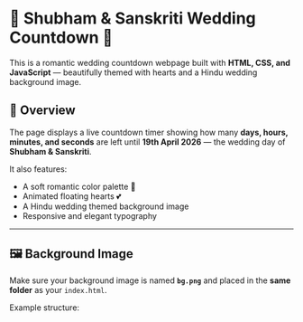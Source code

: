 # 💖 Shubham & Sanskriti Wedding Countdown 💍

This is a romantic wedding countdown webpage built with **HTML, CSS, and JavaScript** — beautifully themed with hearts and a Hindu wedding background image.

## 🎉 Overview
The page displays a live countdown timer showing how many **days, hours, minutes, and seconds** are left until **19th April 2026** — the wedding day of **Shubham & Sanskriti**.

It also features:
- A soft romantic color palette 🌸  
- Animated floating hearts 💕  
- A Hindu wedding themed background image  
- Responsive and elegant typography  

---

## 🖼️ Background Image
Make sure your background image is named **`bg.png`** and placed in the **same folder** as your `index.html`.

Example structure:
